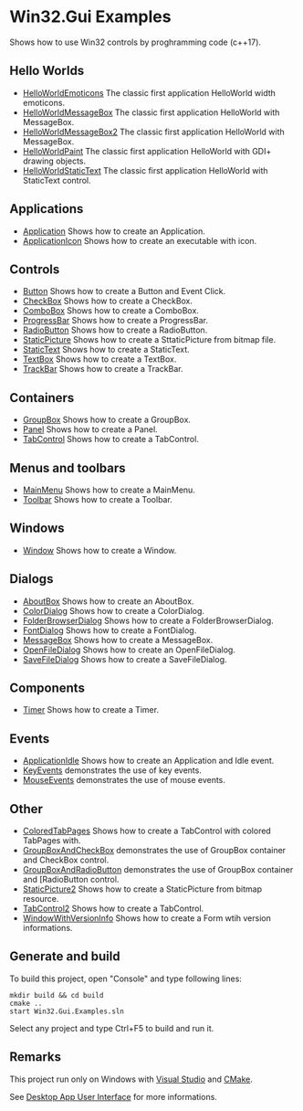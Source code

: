 ﻿
# Win32.Gui Examples

Shows how to use Win32 controls by proghramming code (c++17).

## Hello Worlds

* [HelloWorldEmoticons](HelloWorlds/HelloWorldEmoticons/README.md) The classic first application HelloWorld width emoticons.
* [HelloWorldMessageBox](HelloWorlds/HelloWorldMessageBox/README.md) The classic first application HelloWorld with MessageBox.
* [HelloWorldMessageBox2](HelloWorlds/HelloWorldMessageBox2/README.md) The classic first application HelloWorld with MessageBox.
* [HelloWorldPaint](HelloWorlds/HelloWorldPaint/README.md) The classic first application HelloWorld with GDI+ drawing objects.
* [HelloWorldStaticText](HelloWorlds/HelloWorldStaticText/README.md) The classic first application HelloWorld with StaticText control.

## Applications

* [Application](Applications/Application/README.md) Shows how to create an Application.
* [ApplicationIcon](Applications/ApplicationIcon/README.md) Shows how to create an executable with icon.

## Controls

* [Button](Controls/Button/README.md) Shows how to create a Button and Event Click.
* [CheckBox](Controls/CheckBox/README.md) Shows how to create a CheckBox.
* [ComboBox](Controls/ComboBox/README.md) Shows how to create a ComboBox.
* [ProgressBar](Controls/ProgressBar/README.md) Shows how to create a ProgressBar.
* [RadioButton](Controls/RadioButton/README.md) Shows how to create a RadioButton.
* [StaticPicture](Controls/StaticPicture/README.md) Shows how to create a SttaticPicture from bitmap file.
* [StaticText](Controls/StaticText/README.md) Shows how to create a StaticText.
* [TextBox](Controls/TextBox/README.md) Shows how to create a TextBox.
* [TrackBar](Controls/TrackBar/README.md) Shows how to create a TrackBar.

## Containers

* [GroupBox](Containers/GroupBox/README.md) Shows how to create a GroupBox.
* [Panel](Containers/Panel/README.md) Shows how to create a Panel.
* [TabControl](Containers/TabControl/README.md) Shows how to create a TabControl.

## Menus and toolbars

* [MainMenu](MenusAndToolbars/MainMenu/README.md) Shows how to create a MainMenu.
* [Toolbar](MenusAndToolbars/Toolbar/README.md) Shows how to create a Toolbar.

## Windows

* [Window](Windows/Window/README.md) Shows how to create a Window.

## Dialogs

* [AboutBox](Dialogs/AboutBox/README.md) Shows how to create an AboutBox.
* [ColorDialog](Dialogs/ColorDialog/README.md) Shows how to create a ColorDialog.
* [FolderBrowserDialog](Dialogs/FolderBrowserDialog/README.md) Shows how to create a FolderBrowserDialog.
* [FontDialog](Dialogs/FontDialog/README.md) Shows how to create a FontDialog.
* [MessageBox](Dialogs/MessageBox/README.md) Shows how to create a MessageBox.
* [OpenFileDialog](Dialogs/OpenFileDialog/README.md) Shows how to create an OpenFileDialog.
* [SaveFileDialog](Dialogs/SaveFileDialog/README.md) Shows how to create a SaveFileDialog.

## Components

* [Timer](Components/Timer/README.md) Shows how to create a Timer.

## Events

* [ApplicationIdle](Events/ApplicationIdle/README.md) Shows how to create an Application and Idle event.
* [KeyEvents](Events/KeyEvents/README.md) demonstrates the use of key events.
* [MouseEvents](Events/MouseEvents/README.md) demonstrates the use of mouse events.

## Other

* [ColoredTabPages](Others/Others/ColoredTabPages/README.md) Shows how to create a TabControl with colored TabPages with.
* [GroupBoxAndCheckBox](Others/GroupBoxAndCheckBox/README.md) demonstrates the use of GroupBox container and CheckBox control.
* [GroupBoxAndRadioButton](Others/GroupBoxAndRadioButton/README.md) demonstrates the use of GroupBox container and [RadioButton control.
* [StaticPicture2](Others/StaticPicture2/README.md) Shows how to create a StaticPicture from bitmap resource.
* [TabControl2](Others/TabControl2/README.md) Shows how to create a TabControl.
* [WindowWithVersionInfo](Others/WindowWithVersionInfo/README.md) Shows how to create a Form wtih version informations.

## Generate and build

To build this project, open "Console" and type following lines:

``` shell
mkdir build && cd build
cmake .. 
start Win32.Gui.Examples.sln
```

Select any project and type Ctrl+F5 to build and run it.

## Remarks

This project run only on Windows with [Visual Studio](https://www.visualstudio.com) and [CMake](https://cmake.org).

See [Desktop App User Interface](https://docs.microsoft.com/en-us/windows/win32/windows-application-ui-development) for more informations.
